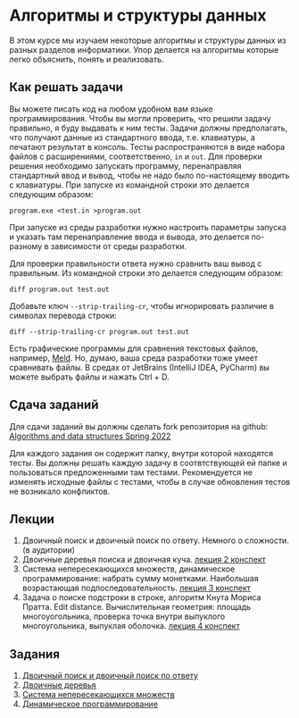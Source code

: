 # Алгоритмы и структуры данных

В этом курсе мы изучаем некоторые алгоритмы и структуры данных из разных разделов информатики. Упор делается на алгоритмы которые легко объяснить, понять и реализовать.

## Как решать задачи

Вы можете писать код на любом удобном вам языке программирования. Чтобы вы могли проверить, что решили задачу правильно, я буду выдавать к ним тесты. Задачи должны предполагать, что получают данные из стандартного ввода, т.е. клавиатуры, а печатают результат в консоль. Тесты распространяются в виде набора файлов с расширениями, соответственно, `in` и `out`. Для проверки решения необходимо запускать программу, перенаправляя стандартный ввод и вывод, чтобы не надо было по-настоящему вводить с клавиатуры. При запуске из командной строки это делается следующим образом:

`program.exe <test.in >program.out`

При запуске из среды разработки нужно настроить параметры запуска и указать там перенаправление ввода и вывода, это делается по-разному в зависимости от среды разработки.

Для проверки правильности ответа нужно сравнить ваш вывод с правильным. Из командной строки это делается следующим образом:

`diff program.out test.out`

Добавьте ключ `--strip-trailing-cr`, чтобы игнорировать различие в символах перевода строки:

`diff --strip-trailing-cr program.out test.out`

Есть графические программы для сравнения текстовых файлов, например, [Meld](https://meldmerge.org/). Но,
думаю, ваша среда разработки тоже умеет сравнивать файлы. В средах от JetBrains (IntelliJ IDEA, PyCharm) вы можете выбрать файлы и нажать Ctrl + D.

## Сдача заданий

Для сдачи заданий вы должны сделать fork репозитория на github: [Algorithms and data structures Spring 2022](https://github.com/iposov/algorithms-and-data-structures-spring-2022)

Для каждого задания он содержит папку, внутри которой находятся тесты. Вы должны решать каждую задачу в соотвтствующей ей папке и пользоваться предложенными там тестами. Рекомендуется не изменять исходные файлы с тестами, чтобы в случае обновления тестов не возникало конфликтов.

## Лекции

1. Двоичный поиск и двоичный поиск по ответу. Немного о сложности. (в аудитории)
2. Двоичные деревья поиска и двоичная куча. [лекция 2 конспект](lecture-2.pdf)
3. Система непересекающихся множеств, динамическое программирование: набрать сумму монетками. Наибольшая возрастающая подпоследовательность. [лекция 3 конспект](lecture-3.pdf)
4. Задача о поиске подстроки в строке, алгоритм Кнута Мориса Пратта. Edit distance. Вычислительная геометрия: площадь многоуогольника, проверка точка внутри выпуклого многоугольника, выпуклая оболочка. [лекция 4 конспект](lecture-4.pdf)

## Задания

1. [Двоичный поиск и двоичный поиск по ответу](binary-search.md)
2. [Двоичные деревья](binary-trees.md)
3. [Система непересекающихся множеств](uff.md)
4. [Динамическое программирование](dynamics.md)
